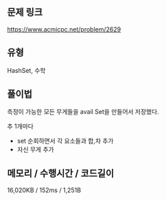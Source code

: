 ## 문제 링크

https://www.acmicpc.net/problem/2629

## 유형

HashSet, 수학

## 풀이법

측정이 가능한 모든 무게들을 avail Set을 만들어서 저장했다.

추 1개마다

- set 순회하면서 각 요소들과 합,차 추가
- 자신 무게 추가

## 메모리 / 수행시간 / 코드길이

16,020KB / 152ms / 1,251B

